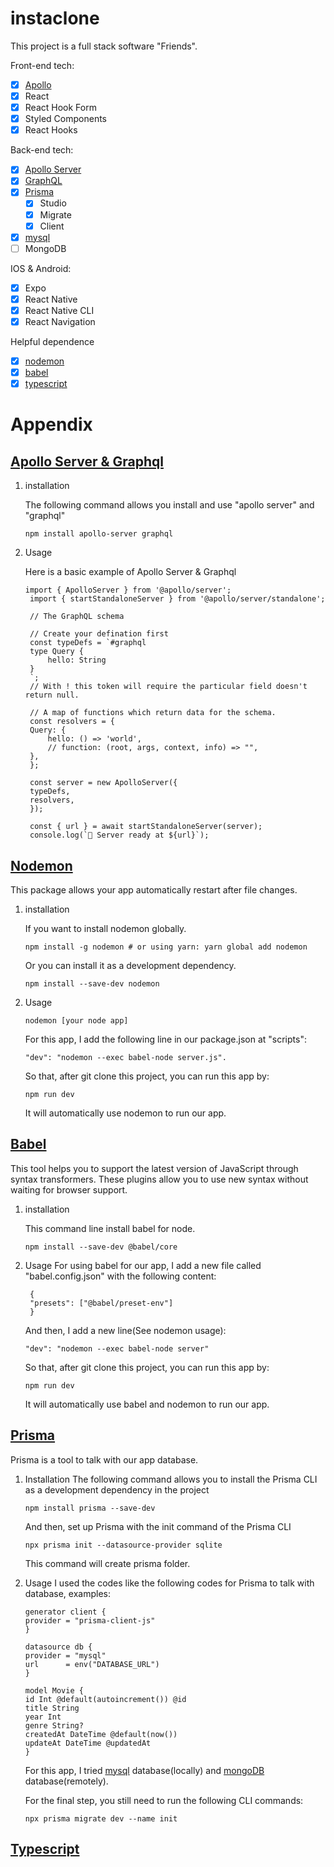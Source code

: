 # instaclone

This project is a full stack software "Friends".

Front-end tech:
- [X] [Apollo]()
- [X] React
- [X] React Hook Form
- [X] Styled Components
- [X] React Hooks

Back-end tech: 
- [X] [Apollo Server](#apollo-server--graphql)
- [X] [GraphQL](#apollo-server--graphql)
- [X] [Prisma](#prisma)
  - [X] Studio
  - [X] Migrate
  - [X] Client
- [X] [mysql](https://www.mysql.com/)
- [ ] MongoDB

IOS & Android: 
- [X] Expo
- [X] React Native
- [X] React Native CLI
- [X] React Navigation

Helpful dependence
- [X] [nodemon](#nodemon)
- [X] [babel](#babel)
- [X] [typescript](#typescript)
  
# Appendix

## [Apollo Server & Graphql](https://github.com/apollographql/apollo-server)

1. installation
    
    The following command allows you install and use "apollo server" and "graphql"
    ```
    npm install apollo-server graphql
    ```

2. Usage
   
   Here is a basic example of Apollo Server & Graphql
   ```
   import { ApolloServer } from '@apollo/server';
    import { startStandaloneServer } from '@apollo/server/standalone';

    // The GraphQL schema
    
    // Create your defination first
    const typeDefs = `#graphql
    type Query {
        hello: String
    }
    `;
    // With ! this token will require the particular field doesn't return null.

    // A map of functions which return data for the schema.
    const resolvers = {
    Query: {
        hello: () => 'world',
        // function: (root, args, context, info) => "",
    },
    };

    const server = new ApolloServer({
    typeDefs,
    resolvers,
    });

    const { url } = await startStandaloneServer(server);
    console.log(`🚀 Server ready at ${url}`);
   ```

## [Nodemon](https://www.npmjs.com/package/nodemon)
This package allows your app automatically restart after file changes.

1. installation
   
   If you want to install nodemon globally.
   ```
   npm install -g nodemon # or using yarn: yarn global add nodemon
   ```
   
   Or you can install it as a development dependency.
   ```
   npm install --save-dev nodemon
   ```

2. Usage
    ```
    nodemon [your node app]
    ```

    For this app, I add the following line in our package.json at "scripts":
    ```
    "dev": "nodemon --exec babel-node server.js". 
    ```
    So that, after git clone this project, you can run this app by:
    ```
    npm run dev
    ```
    It will automatically use nodemon to run our app.

## [Babel](https://babeljs.io/)

This tool helps you to support the latest version of JavaScript through syntax transformers. These plugins allow you to use new syntax without waiting for browser support.

1. installation
   
   This command line install babel for node.
   ```
   npm install --save-dev @babel/core
   ```

2. Usage
   For using babel for our app, I add a new file called "babel.config.json" with the following content:
   ```
    {
    "presets": ["@babel/preset-env"]
    }
   ```

   And then, I add a new line(See nodemon usage):
   ```
   "dev": "nodemon --exec babel-node server" 
   ```
   So that, after git clone this project, you can run this app by:
    ```
    npm run dev
    ```
    It will automatically use babel and nodemon to run our app.

## [Prisma](https://www.prisma.io/)
Prisma is a tool to talk with our app database.

1. Installation
   The following command allows you to install the Prisma CLI as a development dependency in the project
   ```
   npm install prisma --save-dev
   ```
   And then, set up Prisma with the init command of the Prisma CLI
   ```
   npx prisma init --datasource-provider sqlite
   ```
   This command will create prisma folder.

2. Usage
    I used the codes like the following codes for Prisma to talk with database, examples:
    ```
    generator client {
    provider = "prisma-client-js"
    }

    datasource db {
    provider = "mysql"
    url      = env("DATABASE_URL")
    }

    model Movie {
    id Int @default(autoincrement()) @id
    title String
    year Int
    genre String?
    createdAt DateTime @default(now())
    updateAt DateTime @updatedAt
    }
    ```
    For this app, I tried [mysql](https://www.mysql.com/) database(locally) and [mongoDB](https://www.mongodb.com/) database(remotely).

    For the final step, you still need to run the following CLI commands:

    ```
    npx prisma migrate dev --name init
    ```

## [Typescript](https://www.typescriptlang.org/)